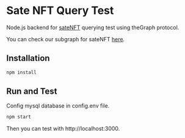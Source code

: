 # Sate NFT Query Test

Node.js backend for [sateNFT](https://etherscan.io/address/0x48470fb3fe7108b9e15b2bf7aa15b7adf774d721) querying test using theGraph protocol.

You can check our subgraph for sateNFT [here](https://thegraph.com/explorer/subgraph?id=0x7034196e9d67ac9fa4a736da1be9e99127a1124b-0&view=Playground).

## Installation

```sh
npm install
```

## Run and Test

Config mysql database in config.env file.

```sh
npm start
```

Then you can test with http://localhost:3000.
